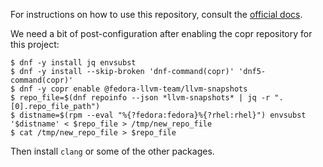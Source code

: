 For instructions on how to use this repository, consult the [official docs](https://docs.pagure.org/copr.copr/how_to_enable_repo.html#how-to-enable-repo).

We need a bit of post-configuration after enabling the copr repository for this project:

```
$ dnf -y install jq envsubst
$ dnf -y install --skip-broken 'dnf-command(copr)' 'dnf5-command(copr)'
$ dnf -y copr enable @fedora-llvm-team/llvm-snapshots
$ repo_file=$(dnf repoinfo --json *llvm-snapshots* | jq -r ".[0].repo_file_path")
$ distname=$(rpm --eval "%{?fedora:fedora}%{?rhel:rhel}") envsubst '$distname' < $repo_file > /tmp/new_repo_file
$ cat /tmp/new_repo_file > $repo_file
```

Then install `clang` or some of the other packages.
